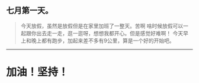 ## 七月第一天。
> 今天放假，虽然是放假但是在家里加班了一整天。苦啊
> 啥时候放假可以一起跟你出去走一走，逛一逛呀，想想我都开心。但是感觉好难啊！
> 今天早上和晚上都有跑步，加起来差不多有9公里，算是一个好的开始吧。
****
# 加油！坚持！
